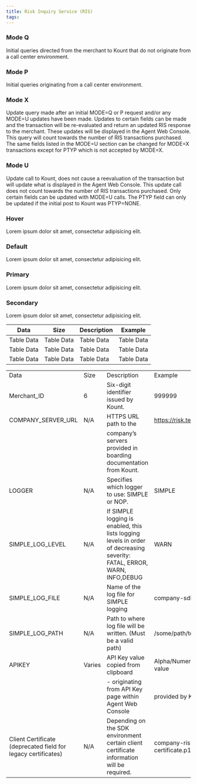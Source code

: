 ```yaml
---
title: Risk Inquiry Service (RIS)
tags:
---
```


<div class="uk-child-width-1-2@s uk-grid-match" uk-grid>
    <div>
        <div class="uk-card uk-card-default uk-card-body">
            <h3 class="uk-card-title">Mode Q</h3>
            <p>Initial queries directed from the merchant to Kount that do not originate from a call center
environment.</p>
        </div>
    </div>
    <div>
        <div class="uk-card uk-card-default uk-card-hover uk-card-body">
            <h3 class="uk-card-title">Mode P</h3>
            <p>Initial queries originating from a call center environment.</p>
        </div>
    </div>
    <div>
        <div class="uk-card uk-card-default uk-card-hover uk-card-body uk-light">
            <h3 class="uk-card-title">Mode X</h3>
            <p>Update query made after an initial MODE=Q or P request and/or any MODE=U updates have been
               made. Updates to certain fields can be made and the transaction will be re-evaluated and return an
               updated RIS response to the merchant. These updates will be displayed in the Agent Web Console. This
               query will count towards the number of RIS transactions purchased. The same fields listed in the
               MODE=U section can be changed for MODE=X transactions except for PTYP which is not accepted by
               MODE=X.</p>
        </div>
    </div>
    <div>
        <div class="uk-card uk-card-default uk-card-hover uk-card-body uk-light">
            <h3 class="uk-card-title">Mode U</h3>
            <p>Update call to Kount, does not cause a reevaluation of the transaction but will update what is displayed
               in the Agent Web Console. This update call does not count towards the number of RIS transactions
               purchased. Only certain fields can be updated with MODE=U calls. The PTYP field can only be updated if
               the initial post to Kount was PTYP=NONE.</p>
        </div>
    </div>
</div>


<div class="uk-child-width-1-2@s uk-grid-match" uk-grid>
    <div>
        <div class="uk-card uk-card-default uk-card-body">
            <h3 class="uk-card-title">Hover</h3>
            <p>Lorem ipsum dolor sit amet, consectetur adipisicing elit.</p>
        </div>
    </div>
    <div>
        <div class="uk-card uk-card-default uk-card-hover uk-card-body">
            <h3 class="uk-card-title">Default</h3>
            <p>Lorem ipsum dolor sit amet, consectetur adipisicing elit.</p>
        </div>
    </div>
    <div>
        <div class="uk-card uk-card-default uk-card-hover uk-card-body uk-light">
            <h3 class="uk-card-title">Primary</h3>
            <p>Lorem ipsum dolor sit amet, consectetur adipisicing elit.</p>
        </div>
    </div>
    <div>
        <div class="uk-card uk-card-secondary uk-card-hover uk-card-body uk-light">
            <h3 class="uk-card-title">Secondary</h3>
            <p>Lorem ipsum dolor sit amet, consectetur adipisicing elit.</p>
        </div>
    </div>
</div>

<table class="uk-table uk-table-striped">
    <thead>
        <tr>
            <th>Data</th>
            <th>Size</th>
            <th>Description</th>
            <th>Example</th>
        </tr>
    </thead>
    <tbody>
        <tr>
            <td>Table Data</td>
            <td>Table Data</td>
            <td>Table Data</td>
            <td>Table Data</td>
        </tr>
        <tr>
            <td>Table Data</td>
            <td>Table Data</td>
            <td>Table Data</td>
            <td>Table Data</td>
        </tr>
        <tr>
            <td>Table Data</td>
            <td>Table Data</td>
            <td>Table Data</td>
            <td>Table Data</td>
        </tr>
    </tbody>
</table>

|                                                               |        |                                                                                                                         |                              | 
|---------------------------------------------------------------|--------|-------------------------------------------------------------------------------------------------------------------------|------------------------------| 
| Data                                                          | Size   | Description                                                                                                             | Example                      | 
| Merchant_ID                                                   | 6      | Six-digit identifier issued by Kount.                                                                                   | 999999                       | 
| COMPANY_SERVER_URL                                            | N/A    | HTTPS URL path to the                                                                                                   | https://risk.test.kount.net  | 
|                                                               |        | company’s servers provided in boarding documentation from Kount.                                                        |                              | 
| LOGGER                                                        | N/A    | Specifies which logger to use: SIMPLE or NOP.                                                                           | SIMPLE                       | 
| SIMPLE_LOG_LEVEL                                              | N/A    | If SIMPLE logging is enabled, this lists logging levels in order of decreasing severity: FATAL, ERROR, WARN, INFO,DEBUG | WARN                         | 
| SIMPLE_LOG_FILE                                               | N/A    | Name of the log file for SIMPLE logging                                                                                 | company-sdk-ris.log          | 
| SIMPLE_LOG_PATH                                               | N/A    | Path to where log file will be written. (Must be a valid path)                                                          | /some/path/to/log            | 
| APIKEY                                                        | Varies | API Key value copied from clipboard                                                                                     | Alpha/Numeric hashed value   | 
|                                                               |        | - originating from API Key page within Agent Web Console                                                                | provided by Kount            | 
| Client Certificate (deprecated field for legacy certificates) | N/A    | Depending on the SDK environment certain client certificate information will be required.                               | company-ris- certificate.p12 | 
